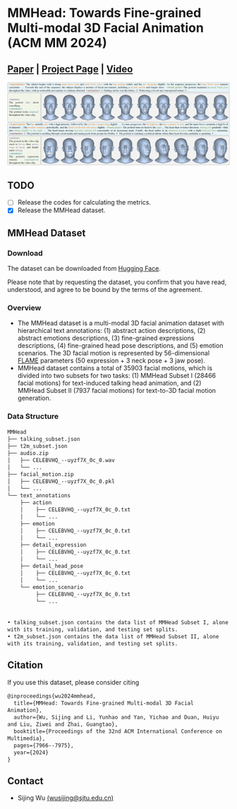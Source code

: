 # MMHead: Towards Fine-grained Multi-modal 3D Facial Animation (ACM MM 2024)
## [Paper]() | [Project Page](https://wsj-sjtu.github.io/MMHead/) | [Video](https://www.youtube.com/watch?v=nnggJZhiEW4)

<img src="assets/teaser.png" /> 

## TODO
- [ ] Release the codes for calculating the metrics.
- [x] Release the MMHead dataset.

## MMHead Dataset
### Download
The dataset can be downloaded from [Hugging Face](https://huggingface.co/datasets/Human-X/MMHead).

Please note that by requesting the dataset, you confirm that you have read, understood, and agree to be bound by the terms of the agreement.


### Overview
- The MMHead dataset is a multi-modal 3D facial animation dataset with hierarchical text annotations: (1) abstract action descriptions, (2) abstract emotions descriptions, (3) fine-grained expressions descriptions, (4) fine-grained head pose descriptions, and (5) emotion scenarios. The 3D facial motion is represented by 56-dimensional [FLAME](https://flame.is.tue.mpg.de/) parameters (50 expression + 3 neck pose + 3 jaw pose).
- MMHead dataset contains a total of 35903 facial motions, which is divided into two subsets for two tasks: (1) MMHead Subset I (28466 facial motions) for text-induced talking head animation, and (2) MMHead Subset II (7937 facial motions) for text-to-3D facial motion generation.

### Data Structure
```
MMHead
├── talking_subset.json
├── t2m_subset.json
├── audio.zip
│   ├── CELEBVHQ_--uyzf7X_0c_0.wav
│   └── ...
├── facial_motion.zip
│   ├── CELEBVHQ_--uyzf7X_0c_0.pkl
│   └── ...
└── text_annotations
    ├── action
    │    ├── CELEBVHQ_--uyzf7X_0c_0.txt
    │    └── ...
    ├── emotion
    │    ├── CELEBVHQ_--uyzf7X_0c_0.txt
    │    └── ...
    ├── detail_expression
    │    ├── CELEBVHQ_--uyzf7X_0c_0.txt
    │    └── ...
    ├── detail_head_pose
    │    ├── CELEBVHQ_--uyzf7X_0c_0.txt
    │    └── ...
    └── emotion_scenario
         ├── CELEBVHQ_--uyzf7X_0c_0.txt
         └── ...


• talking_subset.json contains the data list of MMHead Subset I, alone with its training, validation, and testing set splits.
• t2m_subset.json contains the data list of MMHead Subset II, alone with its training, validation, and testing set splits.
```

## Citation
If you use this dataset, please consider citing
```
@inproceedings{wu2024mmhead,
  title={MMHead: Towards Fine-grained Multi-modal 3D Facial Animation},
  author={Wu, Sijing and Li, Yunhao and Yan, Yichao and Duan, Huiyu and Liu, Ziwei and Zhai, Guangtao},
  booktitle={Proceedings of the 32nd ACM International Conference on Multimedia},
  pages={7966--7975},
  year={2024}
}
```

## Contact
- Sijing Wu [(wusijing@sjtu.edu.cn)](wusijing@sjtu.edu.cn)
